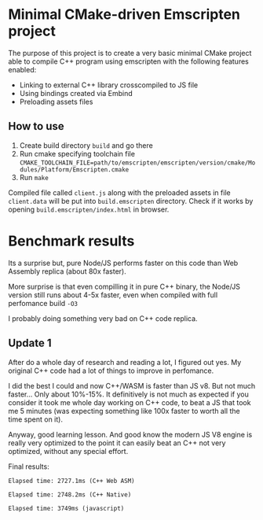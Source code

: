 # Minimal CMake-driven Emscripten project

The purpose of this project is to create a very basic minimal CMake project able to compile C++ program using emscripten with the following features enabled:
* Linking to external C++ library crosscompiled to JS file
* Using bindings created via Embind
* Preloading assets files

## How to use
1. Create build directory ```build``` and go there
2. Run cmake specifying toolchain file ```CMAKE_TOOLCHAIN_FILE=path/to/emscripten/emscripten/version/cmake/Modules/Platform/Emscripten.cmake```
3. Run ```make```

Compiled file called ```client.js``` along with the preloaded assets in file ```client.data``` will be put into ```build.emscripten``` directory. Check if it works by opening ```build.emscripten/index.html``` in browser.

# Benchmark results

Its a surprise but, pure Node/JS performs faster on this code than Web Assembly replica (about 80x faster).

More surprise is that even compilling it in pure C++ binary, the Node/JS version still runs about 4-5x faster, even when compiled with full perfomance build ```-O3```

I probably doing something very bad on C++ code replica.

## Update 1

After do a whole day of research and reading a lot, I figured out yes. My original C++ code had a lot of things to improve in perfomance.

I did the best I could and now C++/WASM is faster than JS v8. But not much faster... Only about 10%-15%. It definitively is not much as expected if you consider it took me whole day working on C++ code, to beat a JS that took me 5 minutes (was expecting something like 100x faster to worth all the time spent on it).

Anyway, good learning lesson. And good know the modern JS V8 engine is really very optimized to the point it can easily beat an C++ not very optimized, without any special effort. 

Final results:

```Elapsed time: 2727.1ms (C++ Web ASM)```

```Elapsed time: 2748.2ms (C++ Native)```

```Elapsed time: 3749ms (javascript)```

